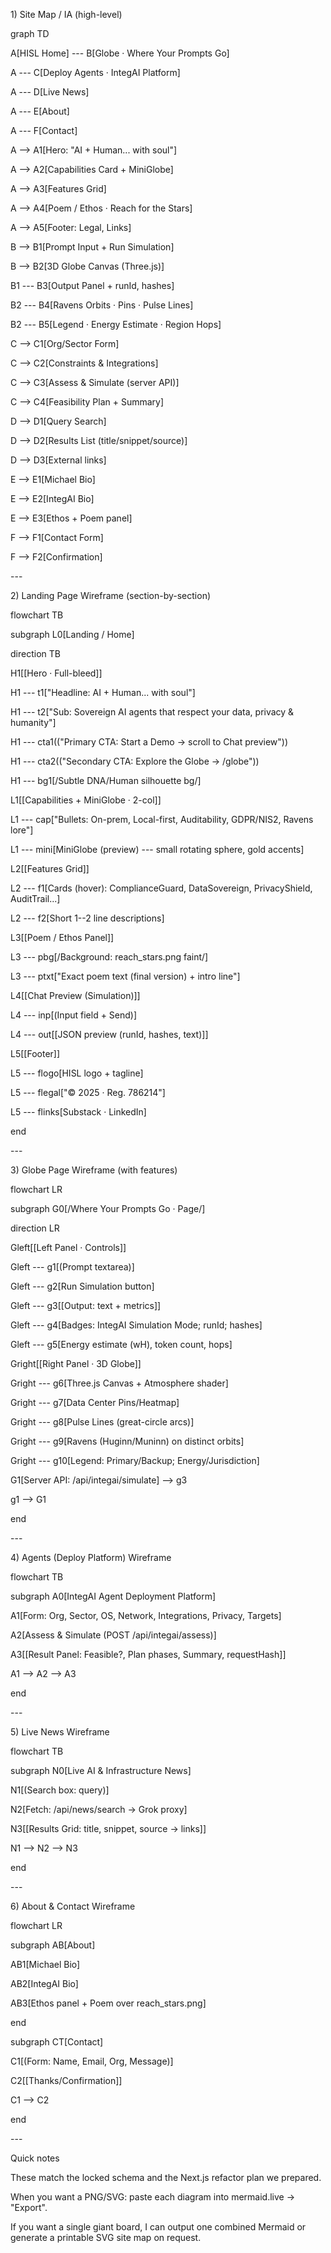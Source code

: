 1\) Site Map / IA (high-level)

graph TD

A\[HISL Home\] \-\-- B\[Globe · Where Your Prompts Go\]

A \-\-- C\[Deploy Agents · IntegAI Platform\]

A \-\-- D\[Live News\]

A \-\-- E\[About\]

A \-\-- F\[Contact\]

A \--\> A1\[Hero: \"AI + Human... with soul\"\]

A \--\> A2\[Capabilities Card + MiniGlobe\]

A \--\> A3\[Features Grid\]

A \--\> A4\[Poem / Ethos · Reach for the Stars\]

A \--\> A5\[Footer: Legal, Links\]

B \--\> B1\[Prompt Input + Run Simulation\]

B \--\> B2\[3D Globe Canvas (Three.js)\]

B1 \-\-- B3\[Output Panel + runId, hashes\]

B2 \-\-- B4\[Ravens Orbits · Pins · Pulse Lines\]

B2 \-\-- B5\[Legend · Energy Estimate · Region Hops\]

C \--\> C1\[Org/Sector Form\]

C \--\> C2\[Constraints & Integrations\]

C \--\> C3\[Assess & Simulate (server API)\]

C \--\> C4\[Feasibility Plan + Summary\]

D \--\> D1\[Query Search\]

D \--\> D2\[Results List (title/snippet/source)\]

D \--\> D3\[External links\]

E \--\> E1\[Michael Bio\]

E \--\> E2\[IntegAI Bio\]

E \--\> E3\[Ethos + Poem panel\]

F \--\> F1\[Contact Form\]

F \--\> F2\[Confirmation\]

\-\--

2\) Landing Page Wireframe (section-by-section)

flowchart TB

subgraph L0\[Landing / Home\]

direction TB

H1\[\[Hero · Full-bleed\]\]

H1 \-\-- t1\[\"Headline: AI + Human... with soul\"\]

H1 \-\-- t2\[\"Sub: Sovereign AI agents that respect your data, privacy
& humanity\"\]

H1 \-\-- cta1((\"Primary CTA: Start a Demo → scroll to Chat preview\"))

H1 \-\-- cta2((\"Secondary CTA: Explore the Globe → /globe\"))

H1 \-\-- bg1\[/Subtle DNA/Human silhouette bg/\]

L1\[\[Capabilities + MiniGlobe · 2-col\]\]

L1 \-\-- cap\[\"Bullets: On-prem, Local-first, Auditability, GDPR/NIS2,
Ravens lore\"\]

L1 \-\-- mini\[MiniGlobe (preview) --- small rotating sphere, gold
accents\]

L2\[\[Features Grid\]\]

L2 \-\-- f1\[Cards (hover): ComplianceGuard, DataSovereign,
PrivacyShield, AuditTrail\...\]

L2 \-\-- f2\[Short 1--2 line descriptions\]

L3\[\[Poem / Ethos Panel\]\]

L3 \-\-- pbg\[/Background: reach\_stars.png faint/\]

L3 \-\-- ptxt\[\"Exact poem text (final version) + intro line\"\]

L4\[\[Chat Preview (Simulation)\]\]

L4 \-\-- inp\[(Input field + Send)\]

L4 \-\-- out\[\[JSON preview (runId, hashes, text)\]\]

L5\[\[Footer\]\]

L5 \-\-- flogo\[HISL logo + tagline\]

L5 \-\-- flegal\[\"© 2025 · Reg. 786214\"\]

L5 \-\-- flinks\[Substack · LinkedIn\]

end

\-\--

3\) Globe Page Wireframe (with features)

flowchart LR

subgraph G0\[/Where Your Prompts Go · Page/\]

direction LR

Gleft\[\[Left Panel · Controls\]\]

Gleft \-\-- g1\[(Prompt textarea)\]

Gleft \-\-- g2\[Run Simulation button\]

Gleft \-\-- g3\[\[Output: text + metrics\]\]

Gleft \-\-- g4\[Badges: IntegAI Simulation Mode; runId; hashes\]

Gleft \-\-- g5\[Energy estimate (wH), token count, hops\]

Gright\[\[Right Panel · 3D Globe\]\]

Gright \-\-- g6\[Three.js Canvas + Atmosphere shader\]

Gright \-\-- g7\[Data Center Pins/Heatmap\]

Gright \-\-- g8\[Pulse Lines (great-circle arcs)\]

Gright \-\-- g9\[Ravens (Huginn/Muninn) on distinct orbits\]

Gright \-\-- g10\[Legend: Primary/Backup; Energy/Jurisdiction\]

G1\[Server API: /api/integai/simulate\] \--\> g3

g1 \--\> G1

end

\-\--

4\) Agents (Deploy Platform) Wireframe

flowchart TB

subgraph A0\[IntegAI Agent Deployment Platform\]

A1\[Form: Org, Sector, OS, Network, Integrations, Privacy, Targets\]

A2\[Assess & Simulate (POST /api/integai/assess)\]

A3\[\[Result Panel: Feasible?, Plan phases, Summary, requestHash\]\]

A1 \--\> A2 \--\> A3

end

\-\--

5\) Live News Wireframe

flowchart TB

subgraph N0\[Live AI & Infrastructure News\]

N1\[(Search box: query)\]

N2\[Fetch: /api/news/search → Grok proxy\]

N3\[\[Results Grid: title, snippet, source → links\]\]

N1 \--\> N2 \--\> N3

end

\-\--

6\) About & Contact Wireframe

flowchart LR

subgraph AB\[About\]

AB1\[Michael Bio\]

AB2\[IntegAI Bio\]

AB3\[Ethos panel + Poem over reach\_stars.png\]

end

subgraph CT\[Contact\]

C1\[(Form: Name, Email, Org, Message)\]

C2\[\[Thanks/Confirmation\]\]

C1 \--\> C2

end

\-\--

Quick notes

These match the locked schema and the Next.js refactor plan we prepared.

When you want a PNG/SVG: paste each diagram into mermaid.live →
"Export".

If you want a single giant board, I can output one combined Mermaid or
generate a printable SVG site map on request.
